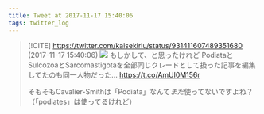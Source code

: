 ```yaml
---
title: Tweet at 2017-11-17 15:40:06
tags: twitter_log
---
```


> [!CITE] https://twitter.com/kaisekiriu/status/931411607489351680 (2017-11-17 15:40:06)
> ![](https://twitter.com/kaisekiriu/status/931411607489351680)
> もしかして、と思ったけれど
> PodiataとSulcozoaとSarcomastigotaを全部同じクレードとして扱った記事を編集してたのも同一人物だった…
> https://t.co/AmUl0M156r
> 
> そもそもCavalier-Smithは「Podiata」なんて*まだ*使ってないですよね？（「podiates」は使ってるけれど）

